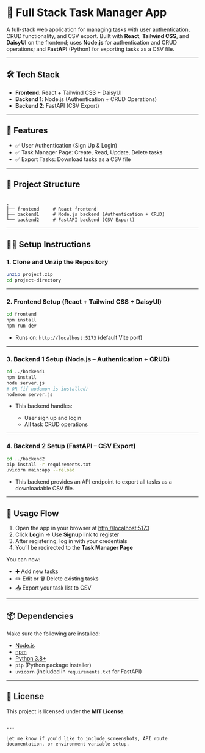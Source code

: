 
# 📝 Full Stack Task Manager App

A full-stack web application for managing tasks with user authentication, CRUD functionality, and CSV export. Built with **React**, **Tailwind CSS**, and **DaisyUI** on the frontend; uses **Node.js** for authentication and CRUD operations; and **FastAPI** (Python) for exporting tasks as a CSV file.

---

## 🛠️ Tech Stack

- **Frontend**: React + Tailwind CSS + DaisyUI  
- **Backend 1**: Node.js (Authentication + CRUD Operations)  
- **Backend 2**: FastAPI (CSV Export)

---

## 🚀 Features

- ✅ User Authentication (Sign Up & Login)
- ✅ Task Manager Page: Create, Read, Update, Delete tasks
- ✅ Export Tasks: Download tasks as a CSV file

---

## 📂 Project Structure

```

.
├── frontend     # React frontend
├── backend1     # Node.js backend (Authentication + CRUD)
└── backend2     # FastAPI backend (CSV Export)

````

---

## 🧑‍💻 Setup Instructions

### 1. Clone and Unzip the Repository

```bash
unzip project.zip
cd project-directory
````

---

### 2. Frontend Setup (React + Tailwind CSS + DaisyUI)

```bash
cd frontend
npm install
npm run dev
```

* Runs on: `http://localhost:5173` (default Vite port)

---

### 3. Backend 1 Setup (Node.js – Authentication + CRUD)

```bash
cd ../backend1
npm install
node server.js
# OR (if nodemon is installed)
nodemon server.js
```

* This backend handles:

  * User sign up and login
  * All task CRUD operations

---

### 4. Backend 2 Setup (FastAPI – CSV Export)

```bash
cd ../backend2
pip install -r requirements.txt
uvicorn main:app --reload
```

* This backend provides an API endpoint to export all tasks as a downloadable CSV file.

---

## 🔑 Usage Flow

1. Open the app in your browser at [http://localhost:5173](http://localhost:5173)
2. Click **Login** → Use **Signup** link to register
3. After registering, log in with your credentials
4. You’ll be redirected to the **Task Manager Page**

You can now:

* ➕ Add new tasks
* ✏️ Edit or 🗑️ Delete existing tasks
* 📤 Export your task list to CSV

---

## 📦 Dependencies

Make sure the following are installed:

* [Node.js](https://nodejs.org/)
* [npm](https://www.npmjs.com/)
* [Python 3.8+](https://www.python.org/)
* `pip` (Python package installer)
* `uvicorn` (included in `requirements.txt` for FastAPI)

---

## 📃 License

This project is licensed under the **MIT License**.

```

---

Let me know if you'd like to include screenshots, API route documentation, or environment variable setup.
```
